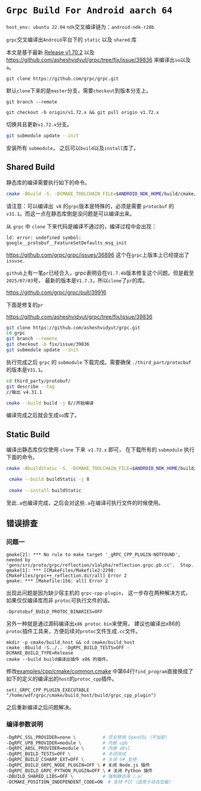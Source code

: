 # `Grpc Build For Android aarch 64`

`host_env: ubuntu 22.04`  `ndk`交叉编译链为：`android-ndk-r28b`

`grpc`交叉编译出`Android`平台下的 `static` 以及 `shared` 库

本文是基于最新 [Release v1.70.2](https://github.com/grpc/grpc/releases/tag/v1.70.2) 以及 https://github.com/asheshvidyut/grpc/tree/fix/issue/39836 来编译出`so`以及`a`。

```shell
git clone https://github.com/grpc/grpc.git
```

默认`clone`下来的是`master`分支，需要`checkout`到版本分支上。

```shell
git branch --remote

git checkout -b origin/v1.72.x && git pull origin v1.72.x
```

切换并且更新`v1.72.x`分支。

```bash
git submodule update --init
```

安装所有 `submodule`， 之后可以`build`以及`install`库了。

## Shared  Build

静态库的编译需要执行如下的命令。

```bash
cmake -Bbuild -S. -DCMAKE_TOOLCHAIN_FILE=$ANDROID_NDK_HOME/build/cmake/android.toolchain.cmake   -DANDROID_ABI=arm64-v8a  -DANDROID_PLATFORM=android-30 -DANDROID_STL=c++_static -DCMAKE_BUILD_TYPE=Release  -DgRPC_BUILD_CODEGEN=OFF -DBUILD_SHARED_LIBS=ON -DCMAKE_POSITION_INDEPENDENT_CODE=ON -DgRPC_BUILD_TESTS=OFF -DgRPC_BUILD_CSHARP_EXT=OFF -DgRPC_BUILD_GRPC_CPP_PLUGIN=OFF -DgRPC_BUILD_GRPC_NODE_PLUGIN=OFF -DgRPC_BUILD_GRPC_OBJECTIVE_C_PLUGIN=OFF -DgRPC_BUILD_GRPC_PHP_PLUGIN=OFF -DgRPC_BUILD_GRPC_PYTHON_PLUGIN=OFF -DgRPC_BUILD_GRPC_RUBY_PLUGIN=OFF -DNDEBUG=ON -DCMAKE_C_FLAGS="-g0" -DCMAKE_CXX_FLAGS="-g0" -DCMAKE_INSTALL_PREFIX=`pwd`/sharedArmV8
```

请注意：可以编译出` v8` 的` grpc `版本是特殊的，必须是需要 `protocbuf` 的` v31.1`。而这一点在静态库倒是没问题是可以编译出来。

从 `grpc` 中 `clone` 下来代码是编译不通过的，编译过程中会出现：

```
ld: error: undefined symbol: google__protobuf__FeatureSetDefaults_msg_init
```

https://github.com/grpc/grpc/issues/36896 这个在`grpc`上版本上已经提出了`issuse.`

`github`上有一笔`pr`已经合入，grpc表明会在`V1.7.4b`版本修复这个问题。但是截至`2025/07/03`号， 最新的版本是`V1.7.3`，所以`clone`了`pr`的库。

https://github.com/grpc/grpc/pull/39916

下面是修复的`pr`

https://github.com/asheshvidyut/grpc/tree/fix/issue/39836

```bash
git clone https://github.com/asheshvidyut/grpc.git
cd grpc
git branch --remote
git checkout -b fix/issue/39836
git submodule update --init
```

执行完成之后 `grpc` 的 `submodule` 下载完成。需要确保 `./third_part/protocbuf `的版本是`V31.1`。

```bash
cd third_party/protobuf/
git describe --tag
//输出 v4.31.1

cmake --build build -j 8//开始编译
```

编译完成之后就会生成`so`库了。

## Static Build

编译出静态库仅仅使用 `clone` 下来` v1.72.x` 即可， 在下载所有的 `submodule` 执行下面的命令。

```bash
cmake -BbuildStatic -S. -DCMAKE_TOOLCHAIN_FILE=$ANDROID_NDK_HOME/build/cmake/android.toolchain.cmake -DANDROID_ABI=arm64-v8a  -DANDROID_PLATFORM=android-30 -DANDROID_STL=c++_static -DCMAKE_BUILD_TYPE=Release  -DgRPC_BUILD_CODEGEN=OFF -DCMAKE_POSITION_INDEPENDENT_CODE=ON -DgRPC_BUILD_TESTS=OFF -DgRPC_BUILD_CSHARP_EXT=OFF -DgRPC_BUILD_GRPC_CPP_PLUGIN=OFF -DgRPC_BUILD_GRPC_NODE_PLUGIN=OFF -DgRPC_BUILD_GRPC_OBJECTIVE_C_PLUGIN=OFF -DgRPC_BUILD_GRPC_PHP_PLUGIN=OFF -DgRPC_BUILD_GRPC_PYTHON_PLUGIN=OFF -DgRPC_BUILD_GRPC_RUBY_PLUGIN=OFF -DNDEBUG=ON -DCMAKE_C_FLAGS="-g0" -DCMAKE_CXX_FLAGS="-g0" -DCMAKE_INSTALL_PREFIX=`pwd`/staticArmV8

 cmake --build buildStatic -j 8
 
 cmake --install buildStatic
```

至此`.a`也编译完成，之后会对这些`.a`在编译可执行文件的时候使用。

## 错误排查

### 问题一

```shel
gmake[2]: *** No rule to make target '_gRPC_CPP_PLUGIN-NOTFOUND', needed by 'gens/src/proto/grpc/reflection/v1alpha/reflection.grpc.pb.cc'.  Stop.
gmake[1]: *** [CMakeFiles/Makefile2:2298: CMakeFiles/grpc++_reflection.dir/all] Error 2
gmake: *** [Makefile:156: all] Error 2
```

出现此问题是因为缺少宿主机的 `grpc-cpp-plugin`， 这一步存在两种解决方式，如果仅仅编译库而非 `protoc`可执行文件的话。

```shell -Dprotobuf_BUILD_PROTOC_BINARIES=OFF
-Dprotobuf_BUILD_PROTOC_BINARIES=OFF
```

另外一种就是通过源码编译出`x86 protoc bin`来使用， 建议也编译出x86的`protoc`插件工具来，方便后续对`protoc`文件生成`.cc`文件。

```shell
mkdir -p cmake/build_host && cd cmake/build_host
cmake -Bbuild -S../.. -DgRPC_BUILD_TESTS=OFF -DCMAKE_BUILD_TYPE=Release
cmake --build build编译出插件 x86 的插件。
```

修改[examples/cpp/cmake/common.cmake](https://github.com/grpc/grpc/blob/7f9b19b3cd56b4474b4d4abf282ddfebf9b58709/examples/cpp/cmake/common.cmake#L65) 中第64行`find_program`直接换成了如下的定义的编译出的`host`的`protoc_cpp`插件。

`set(_GRPC_CPP_PLUGIN_EXECUTABLE "/home/wdf/grpc/cmake/build_host/build/grpc_cpp_plugin")`

之后重新编译之后问题解决。

### 编译参数说明

```bash
-DgRPC_SSL_PROVIDER=none \          # 完全禁用 OpenSSL（不加密）
-DgRPC_UPB_PROVIDER=module \        # 内嵌 upb
-DgRPC_ABSL_PROVIDER=module \       # 内嵌 absl
-DgRPC_BUILD_TESTS=OFF \            # 关闭测试
-DgRPC_BUILD_CSHARP_EXT=OFF \       # 关闭 C# 支持
-DgRPC_BUILD_GRPC_NODE_PLUGIN=OFF \ # 关闭 Node.js 插件
-DgRPC_BUILD_GRPC_PYTHON_PLUGIN=OFF \ # 关闭 Python 插件
-DBUILD_SHARED_LIBS=OFF \           # 强制静态库（.a）
-DCMAKE_POSITION_INDEPENDENT_CODE=ON  # 支持 PIC（适用于动态加载）
```
